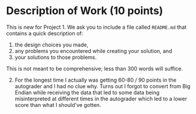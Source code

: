 # Description of Work (10 points)

This is new for Project 1. We ask you to include a file called `README.md` that contains a quick description of:

1. the design choices you made,
2. any problems you encountered while creating your solution, and
3. your solutions to those problems.

This is not meant to be comprehensive; less than 300 words will suffice.

2. For the longest time I actually was getting 60-80 / 90 points in the autograder and I had no clue why. Turns out I forgot to convert from Big Endian while receiving the data that led to some data being misinterpreted at different times in the autograder which led to a lower score than what I should've gotten.